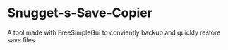 # Snugget-s-Save-Copier
A tool made with FreeSimpleGui to conviently backup and quickly restore save files
